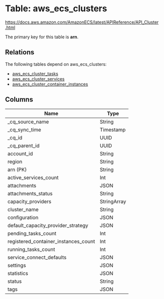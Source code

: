 # Table: aws_ecs_clusters

https://docs.aws.amazon.com/AmazonECS/latest/APIReference/API_Cluster.html

The primary key for this table is **arn**.

## Relations

The following tables depend on aws_ecs_clusters:
  - [aws_ecs_cluster_tasks](aws_ecs_cluster_tasks.md)
  - [aws_ecs_cluster_services](aws_ecs_cluster_services.md)
  - [aws_ecs_cluster_container_instances](aws_ecs_cluster_container_instances.md)

## Columns

| Name          | Type          |
| ------------- | ------------- |
|_cq_source_name|String|
|_cq_sync_time|Timestamp|
|_cq_id|UUID|
|_cq_parent_id|UUID|
|account_id|String|
|region|String|
|arn (PK)|String|
|active_services_count|Int|
|attachments|JSON|
|attachments_status|String|
|capacity_providers|StringArray|
|cluster_name|String|
|configuration|JSON|
|default_capacity_provider_strategy|JSON|
|pending_tasks_count|Int|
|registered_container_instances_count|Int|
|running_tasks_count|Int|
|service_connect_defaults|JSON|
|settings|JSON|
|statistics|JSON|
|status|String|
|tags|JSON|